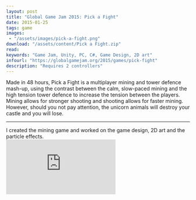 ```yaml
---
layout: post
title: "Global Game Jam 2015: Pick a Fight"
date: 2015-01-25
tags: game
images:
 - "/assets/images/pick-a-fight.png"
download: "/assets/content/Pick a Fight.zip"
read:
keywords: "Game Jam, Unity, PC, C#, Game Design, 2D art"
infourl: "https://globalgamejam.org/2015/games/pick-fight"
description: "Requires 2 controllers"
---
```


Made in 48 hours, Pick a Fight is a multiplayer mining and tower defence mash-up, using the contrast between the calm, slow-paced mining and the high tension tower defence to increase the tension between the players. Mining allows for stronger shooting and shooting allows for faster mining. However, should you not pay attention, the unicorn animals will destroy your castle and you will lose.
<hr/>
I created the mining game and worked on the game design, 2D art and the particle effects.

<div class="video-container">
  <iframe class="video" src="https://www.youtube.com/embed/n9qoK_VIZ3w" frameborder="0" allow="autoplay; encrypted-media" allowfullscreen></iframe>
</div>